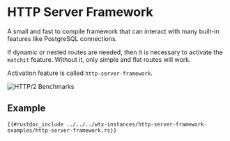 # HTTP Server Framework

A small and fast to compile framework that can interact with many built-in features like PostgreSQL connections.

If dynamic or nested routes are needed, then it is necessary to activate the `matchit` feature. Without it, only simple and flat routes will work.

Activation feature is called `http-server-framework`.

![HTTP/2 Benchmarks](https://i.imgur.com/lUOX3iM.png)

## Example

```rust,edition2021,no_run
{{#rustdoc_include ../../../wtx-instances/http-server-framework-examples/http-server-framework.rs}}
```
